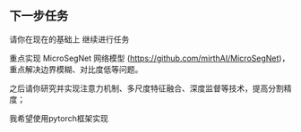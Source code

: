 ## 下一步任务

请你在现在的基础上 继续进行任务 

重点实现 MicroSegNet 网络模型 (https://github.com/mirthAI/MicroSegNet)，重点解决边界模糊、对比度低等问题。

之后请你研究并实现注意力机制、多尺度特征融合、深度监督等技术，提高分割精度；

我希望使用pytorch框架实现
